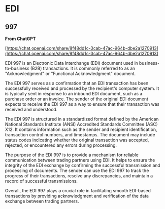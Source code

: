 # EDI

## 997

**From ChatGPT**

[https://chat.openai.com/share/8f48dd1c-3cab-47ac-964b-dbe2a1270913](https://chat.openai.com/share/8f48dd1c-3cab-47ac-964b-dbe2a1270913)

EDI 997 is an Electronic Data Interchange (EDI) document used in business-to-business (B2B) transactions. It is commonly referred to as an "Acknowledgment" or "Functional Acknowledgment" document. 

The EDI 997 serves as a confirmation that an EDI transaction has been successfully received and processed by the recipient's computer system. It is typically sent in response to an inbound EDI document, such as a purchase order or an invoice. The sender of the original EDI document expects to receive the EDI 997 as a way to ensure that their transaction was received and understood.

The EDI 997 is structured in a standardized format defined by the American National Standards Institute (ANSI) Accredited Standards Committee (ASC) X12. It contains information such as the sender and recipient identification, transaction control numbers, and timestamps. The document may include status codes indicating whether the original transaction was accepted, rejected, or encountered any errors during processing.

The purpose of the EDI 997 is to provide a mechanism for reliable communication between trading partners using EDI. It helps to ensure the integrity of the EDI exchange by confirming the successful transmission and processing of documents. The sender can use the EDI 997 to track the progress of their transactions, resolve any discrepancies, and maintain a record of successful transmissions.

Overall, the EDI 997 plays a crucial role in facilitating smooth EDI-based transactions by providing acknowledgment and verification of the data exchange between trading partners.
